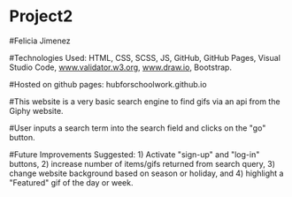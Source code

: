 # Project2

#Felicia Jimenez

#Technologies Used:  HTML, CSS, SCSS, JS, GitHub, GitHub Pages, Visual Studio Code, www.validator.w3.org, www.draw.io, Bootstrap.

#Hosted on github pages: hubforschoolwork.github.io

#This website is a very basic search engine to find gifs via an api from the Giphy website.

#User inputs a search term into the search field and clicks on the "go" button.

#Future Improvements Suggested:  1) Activate "sign-up" and "log-in" buttons, 2) increase number of items/gifs returned from search query, 3) change website background based on season or holiday, and 4) highlight a "Featured" gif of the day or week.

